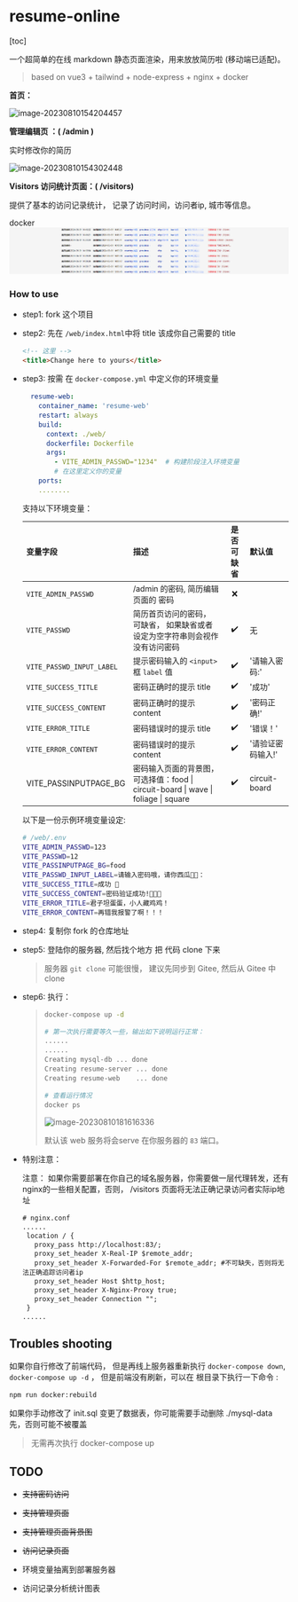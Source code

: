# resume-online

[toc]

一个超简单的在线 markdown 静态页面渲染，用来放放简历啦 (移动端已适配)。

>  based on vue3 + tailwind + node-express + nginx + docker



**首页：**

![image-20230810154204457](README.assets/image-20230810154204457.png)

**管理编辑页 ：( /admin )**

实时修改你的简历

![image-20230810154302448](README.assets/image-20230810154302448.png)

**Visitors 访问统计页面：( /visitors)**

提供了基本的访问记录统计， 记录了访问时间，访问者ip, 城市等信息。

docker![image-20240604231830327](./assets/image-20240604231830327.png)



### How to use

- step1:  fork 这个项目

- step2:  先在 `/web/index.html`中将 title 该成你自己需要的 title

  ```html
  <!-- 这里 -->
  <title>Change here to yours</title>
  ```


- step3:  按需 在 `docker-compose.yml` 中定义你的环境变量

  ```yml
    resume-web:
      container_name: 'resume-web'
      restart: always
      build:
        context: ./web/
        dockerfile: Dockerfile
        args:
          - VITE_ADMIN_PASSWD="1234"  # 构建阶段注入环境变量
          # 在这里定义你的变量
      ports:
      ........
  ```

  支持以下环境变量：

  | 变量字段                  | 描述                                                         | 是否可缺省 | 默认值            |
  | ------------------------- | ------------------------------------------------------------ | :--------: | ----------------- |
  | `VITE_ADMIN_PASSWD`       | /admin 的密码, 简历编辑页面的 密码                           |     ❌️      |                   |
  | `VITE_PASSWD`             | 简历首页访问的密码， 可缺省， 如果缺省或者设定为空字符串则会视作没有访问密码 |     ✔️      | 无                |
  | `VITE_PASSWD_INPUT_LABEL` | 提示密码输入的 `<input>` 框 `label` 值                       |     ✔️      | '请输入密码:'     |
  | `VITE_SUCCESS_TITLE`      | 密码正确时的提示 title                                       |     ✔️      | '成功'            |
  | `VITE_SUCCESS_CONTENT`    | 密码正确时的提示 content                                     |     ✔️      | '密码正确!'       |
  | `VITE_ERROR_TITLE`        | 密码错误时的提示 title                                       |     ✔️      | '错误！'          |
  | `VITE_ERROR_CONTENT`      | 密码错误时的提示 content                                     |     ✔️      | '请验证密码输入!' |
  | VITE_PASSINPUTPAGE_BG     | 密码输入页面的背景图， 可选择值：food \| circuit-board \| wave \| foliage \| square |     ✔️      | circuit-board     |

  以下是一份示例环境变量设定:

  ```bash
  # /web/.env
  VITE_ADMIN_PASSWD=123
  VITE_PASSWD=12
  VITE_PASSINPUTPAGE_BG=food
  VITE_PASSWD_INPUT_LABEL=请输入密码哦，请你西瓜🍉️🍉️：
  VITE_SUCCESS_TITLE=成功 🥳️
  VITE_SUCCESS_CONTENT=密码验证成功!🎉️🎉️🎉️
  VITE_ERROR_TITLE=君子坦蛋蛋，小人藏鸡鸡！
  VITE_ERROR_CONTENT=再错我报警了啊！！！
  ```

- step4: 复制你 fork 的仓库地址

- step5: 登陆你的服务器, 然后找个地方 把 代码 clone 下来

  > 服务器 `git clone` 可能很慢， 建议先同步到 Gitee, 然后从 Gitee 中 clone

- step6: 执行：

  > ```bash
  > docker-compose up -d
  > ```
  >
  > ```bash
  > # 第一次执行需要等久一些，输出如下说明运行正常：
  > ......
  > ......
  > Creating mysql-db ... done
  > Creating resume-server ... done
  > Creating resume-web    ... done
  > ```
  >
  > ```bash
  > # 查看运行情况
  > docker ps
  > ```
  >
  > ![image-20230810181616336](README.assets/image-20230810181616336.png)
  >
  > 默认该 web 服务将会serve 在你服务器的 `83` 端口。

- 特别注意：

  注意： 如果你需要部署在你自己的域名服务器，你需要做一层代理转发，还有nginx的一些相关配置，否则， /visitors 页面将无法正确记录访问者实际ip地址

  ```nginx
  # nginx.conf
  ......
   location / {
     proxy_pass http://localhost:83/;
     proxy_set_header X-Real-IP $remote_addr; 
     proxy_set_header X-Forwarded-For $remote_addr; #不可缺失，否则将无法正确追踪访问者ip
     proxy_set_header Host $http_host;
     proxy_set_header X-Nginx-Proxy true;
     proxy_set_header Connection "";
   }
  ......
  ```

  















## Troubles shooting

如果你自行修改了前端代码， 但是再线上服务器重新执行 `docker-compose down`, `docker-compose up -d` ， 但是前端没有刷新，可以在 根目录下执行一下命令 :

```bash
npm run docker:rebuild
```
如果你手动修改了 init.sql 变更了数据表，你可能需要手动删除 ./mysql-data 先，否则可能不被覆盖

> 无需再次执行 docker-compose up



## TODO

- ~~支持密码访问~~

- ~~支持管理页面~~

- ~~支持管理页面背景图~~

- ~~访问记录页面~~

- 环境变量抽离到部署服务器

- 访问记录分析统计图表

  

